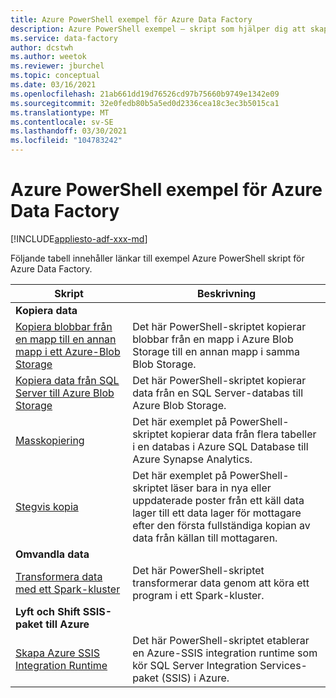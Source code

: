 ```yaml
---
title: Azure PowerShell exempel för Azure Data Factory
description: Azure PowerShell exempel – skript som hjälper dig att skapa och hantera data fabriker.
ms.service: data-factory
author: dcstwh
ms.author: weetok
ms.reviewer: jburchel
ms.topic: conceptual
ms.date: 03/16/2021
ms.openlocfilehash: 21ab661dd19d76526cd97b75660b9749e1342e09
ms.sourcegitcommit: 32e0fedb80b5a5ed0d2336cea18c3ec3b5015ca1
ms.translationtype: MT
ms.contentlocale: sv-SE
ms.lasthandoff: 03/30/2021
ms.locfileid: "104783242"
---
```

# <a name="azure-powershell-samples-for-azure-data-factory"></a>Azure PowerShell exempel för Azure Data Factory

[!INCLUDE[appliesto-adf-xxx-md](includes/appliesto-adf-xxx-md.md)]

Följande tabell innehåller länkar till exempel Azure PowerShell skript för Azure Data Factory.

| Skript | Beskrivning  |
|---|---|
|**Kopiera data**||
|[Kopiera blobbar från en mapp till en annan mapp i ett Azure-Blob Storage](scripts/copy-azure-blob-powershell.md?toc=%2fpowershell%2fmodule%2ftoc.json)| Det här PowerShell-skriptet kopierar blobbar från en mapp i Azure Blob Storage till en annan mapp i samma Blob Storage. |
|[Kopiera data från SQL Server till Azure Blob Storage](scripts/hybrid-copy-powershell.md?toc=%2fpowershell%2fmodule%2ftoc.json)| Det här PowerShell-skriptet kopierar data från en SQL Server-databas till Azure Blob Storage. |
|[Masskopiering](scripts/bulk-copy-powershell.md?toc=%2fpowershell%2fmodule%2ftoc.json)| Det här exemplet på PowerShell-skriptet kopierar data från flera tabeller i en databas i Azure SQL Database till Azure Synapse Analytics. |
|[Stegvis kopia](scripts/incremental-copy-powershell.md?toc=%2fpowershell%2fmodule%2ftoc.json)| Det här exemplet på PowerShell-skriptet läser bara in nya eller uppdaterade poster från ett käll data lager till ett data lager för mottagare efter den första fullständiga kopian av data från källan till mottagaren. |
|**Omvandla data**||
|[Transformera data med ett Spark-kluster](scripts/transform-data-spark-powershell.md?toc=%2fpowershell%2fmodule%2ftoc.json)| Det här PowerShell-skriptet transformerar data genom att köra ett program i ett Spark-kluster. |
|**Lyft och Shift SSIS-paket till Azure**||
|[Skapa Azure SSIS Integration Runtime](scripts/deploy-azure-ssis-integration-runtime-powershell.md?toc=%2fpowershell%2fmodule%2ftoc.json)| Det här PowerShell-skriptet etablerar en Azure-SSIS integration runtime som kör SQL Server Integration Services-paket (SSIS) i Azure. |



